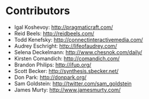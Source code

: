 Contributors
============

* Igal Koshevoy: http://pragmaticraft.com/
* Reid Beels: http://reidbeels.com/
* Todd Kenefsky: http://connectinteractivemedia.com/
* Audrey Eschright: http://lifeofaudrey.com/
* Selena Deckelmann: http://www.chesnok.com/daily/
* Kirsten Comandich: http://comandich.com/
* Brandon Philips: http://ifup.org/
* Scott Becker: http://synthesis.sbecker.net/
* Don Park: http://donpark.org/
* Sam Goldstein: http://twitter.com/sam_goldstein
* James Murty: http://www.jamesmurty.com/
